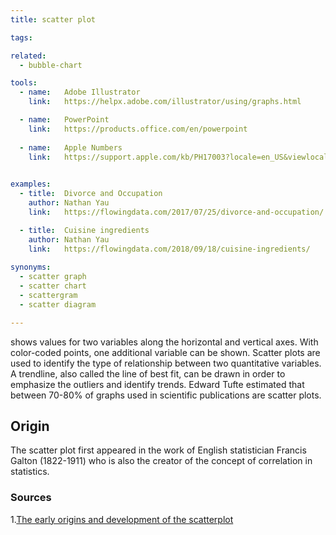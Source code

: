 ```yaml
---
title: scatter plot

tags:

related:
  - bubble-chart

tools:
  - name:   Adobe Illustrator
    link:   https://helpx.adobe.com/illustrator/using/graphs.html

  - name:   PowerPoint
    link:   https://products.office.com/en/powerpoint
  
  - name:   Apple Numbers
    link:   https://support.apple.com/kb/PH17003?locale=en_US&viewlocale=en_US
    

examples:
  - title:  Divorce and Occupation
    author: Nathan Yau
    link:   https://flowingdata.com/2017/07/25/divorce-and-occupation/

  - title:  Cuisine ingredients
    author: Nathan Yau
    link:   https://flowingdata.com/2018/09/18/cuisine-ingredients/
    
synonyms:
  - scatter graph
  - scatter chart
  - scattergram
  - scatter diagram

---
```


shows values for two variables along the horizontal and vertical axes. With color-coded points, one additional variable can be shown. Scatter plots are used to identify the type of relationship between two quantitative variables. A trendline, also called the line of best fit, can be drawn in order to emphasize the outliers and identify trends. Edward Tufte estimated that between 70-80% of graphs used in scientific publications are scatter plots.

<!--more-->

## Origin
The scatter plot first appeared in the work of English statistician Francis Galton (1822-1911) who is also the creator of the concept of correlation in statistics.

### Sources
1.[The early origins and development of the scatterplot](http://datavis.ca/papers/friendly-scat.pdf)


